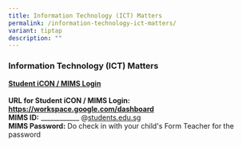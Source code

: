 ```yaml
---
title: Information Technology (ICT) Matters
permalink: /information-technology-ict-matters/
variant: tiptap
description: ""
---
```

<h3>Information Technology (ICT) Matters</h3>
<p><strong><u>Student iCON / MIMS Login</u></strong><u> </u>
<br>
<br><strong>URL for Student iCON / MIMS Login: <a href="https://workspace.google.com/dashboard" rel="noopener noreferrer nofollow" target="_blank">https://workspace.google.com/dashboard</a></strong>
<br><strong>MIMS ID:</strong> ____________ @<a href="http://students.edu.sg" rel="noopener noreferrer nofollow" target="_blank">students.edu.sg</a>
<br><strong>MIMS Password:</strong> Do check in with your child's Form Teacher
for the password</p>